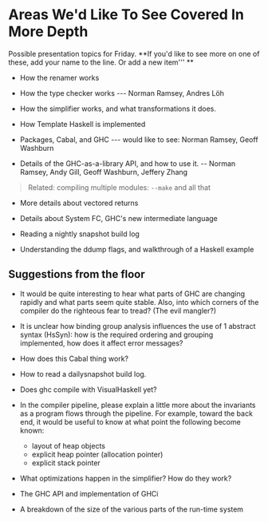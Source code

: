 # Areas We'd Like To See Covered In More Depth


Possible presentation topics for Friday.  **If you'd like to see more on one of these, add your name to the line.  Or add a new item'''
**

- How the renamer works

- How the type checker works --- Norman Ramsey, Andres Löh

- How the simplifier works, and what transformations it does.

- How Template Haskell is implemented

- Packages, Cabal, and GHC --- would like to see: Norman Ramsey, Geoff Washburn

- Details of the GHC-as-a-library API, and how to use it. -- Norman Ramsey, Andy Gill, Geoff Washburn, Jeffery Zhang

>
> Related: compiling multiple modules: `--make` and all that

- More details about vectored returns

- Details about System FC, GHC's new intermediate language

- Reading a nightly snapshot build log

- Understanding the ddump flags, and walkthrough of a Haskell example

## Suggestions from the floor

- It would be quite interesting to hear what parts of GHC are changing rapidly and what parts seem quite stable.  Also, into which corners of the compiler do the righteous fear to tread?  (The evil mangler?)
- It is unclear how binding group analysis influences the use of 1 abstract syntax (HsSyn): how is the required ordering and grouping implemented, how does it affect error messages? 
- How does this Cabal thing work?
- How to read a dailysnapshot build log.
- Does ghc compile with VisualHaskell yet?
- In the compiler pipeline, please explain a little more about the invariants as a program flows through the pipeline.  For example, toward the back end, it would be useful to know at what point the following become known:

  - layout of heap objects
  - explicit heap pointer (allocation pointer)
  - explicit stack pointer
- What optimizations happen in the simplifier? How do they work?
- The GHC API and implementation of GHCi
- A breakdown of the size of the various parts of the run-time system
